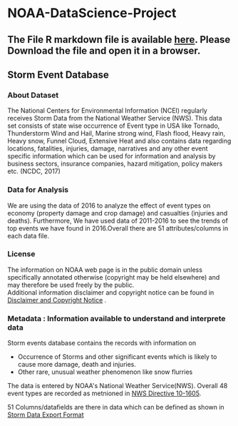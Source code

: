 # NOAA-DataScience-Project
## The File R markdown file is available [here](https://github.com/vrahangdale/NOAA-DataScience-Project/blob/master/Deliverables/Git%20Package/CSVPitchers_FinalDocument.rmd). Please Download the file and open it in a browser.
## Storm Event Database

### About Dataset
The National Centers for Environmental Information (NCEI) regularly receives Storm Data from the National Weather Service (NWS). This data set consists of state wise occurrence of Event type in USA like Tornado, Thunderstorm Wind and Hail, Marine strong wind, Flash flood, Heavy rain, Heavy snow, Funnel Cloud, Extensive Heat and also contains data regarding locations, fatalities, injuries, damage, narratives and any other event specific information which can be used for information and analysis by business sectors, insurance companies, hazard mitigation, policy makers etc. (NCDC, 2017)

### Data for Analysis
We are using the data of 2016 to analyze the effect of event types on economy (property damage and crop damage) and casualties (injuries and deaths). Furthermore, We have used data of 2011-2016 to see the trends of top events we have found in 2016.Overall there are 51 attributes/columns in each data file.

### License
The information on NOAA web page is in the public domain unless specifically annotated otherwise (copyright may be held elsewhere) and may therefore be used freely by the public.  
Additional information disclaimer and copyright notice can be found in [Disclaimer and Copyright Notice](https://www.nodc.noaa.gov/about/disclaimer.html) .

### Metadata : Information available to understand and interprete data
Storm events database contains the records with information on

* Occurrence of Storms and other significant events which is likely to cause more damage, death and injuries.
* Other rare, unusual weather phenomenon like snow flurries

The data is entered by NOAA's National Weather Service(NWS). Overall 48 event types are recorded as metnioned in [NWS Directive 10-1605](https://www.ncdc.noaa.gov/stormevents/pd01016005curr.pdf).

51 Columns/datafields are there in data which can be defined as shown in [Storm Data Export Format](http://www1.ncdc.noaa.gov/pub/data/swdi/stormevents/csvfiles/Storm-Data-Export-Format.docx)
